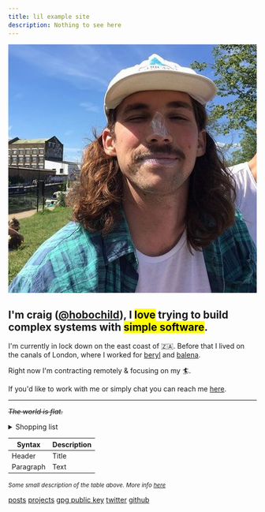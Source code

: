 ```yaml
---
title: lil example site 
description: Nothing to see here
---
```



![A picture of Craig with suntan lotion on his nose.](./profile.jpeg)

## I'm craig ([@hobochild](https://github.com/hobochild)), I <mark>love</mark> trying to build complex systems with <mark>simple software</mark>.

I'm currently in lock down on the east coast of 🇿🇦. Before that I lived on the
canals of London, where I worked for [beryl](https://beryl.cc/) and
[balena](https://balena.io/).

Right now I'm contracting remotely & focusing on my 🏄.

If you'd like to work with me or simply chat you can reach me
[here](mailto:website@hobochild.com).

---

_~~The world is flat.~~_

<details>
<summary>Shopping list</summary>

- Vegetables
- Fruits
- Fish

</details>

| Syntax    | Description |
| --------- | ----------- |
| Header    | Title       |
| Paragraph | Text        |

_<small>Some small description of the table above. More info
[here](/abc "something you want to see")</small>_

[posts](/x.md) [projects](/y.md) [gpg public key](/publickey.txt) [twitter](/y)
[github](/github)

